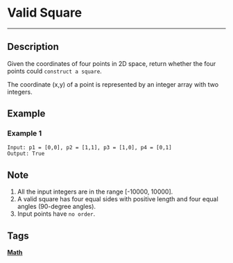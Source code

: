 # Valid Square
-----
## Description
Given the coordinates of four points in 2D space, return whether the four points could ```construct a square```.

The coordinate (x,y) of a point is represented by an integer array with two integers.

## Example
### Example 1
```
Input: p1 = [0,0], p2 = [1,1], p3 = [1,0], p4 = [0,1]
Output: True
```

## Note
1. All the input integers are in the range [-10000, 10000].
2. A valid square has four equal sides with positive length and four equal angles (90-degree angles).
3. Input points have ```no order```.

## Tags
**[Math](https://leetcode.com/tag/strmathing)**
